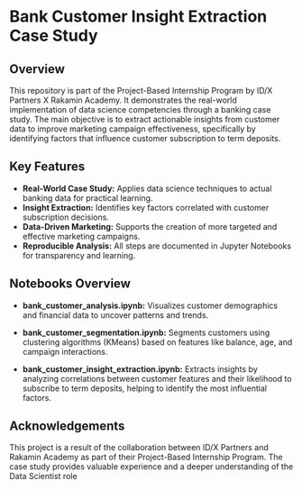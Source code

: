# Bank Customer Insight Extraction Case Study

## Overview

This repository is part of the Project-Based Internship Program by ID/X Partners X Rakamin Academy. It demonstrates the real-world implementation of data science competencies through a banking case study. The main objective is to extract actionable insights from customer data to improve marketing campaign effectiveness, specifically by identifying factors that influence customer subscription to term deposits.

## Key Features

- **Real-World Case Study:** Applies data science techniques to actual banking data for practical learning.
- **Insight Extraction:** Identifies key factors correlated with customer subscription decisions.
- **Data-Driven Marketing:** Supports the creation of more targeted and effective marketing campaigns.
- **Reproducible Analysis:** All steps are documented in Jupyter Notebooks for transparency and learning.

## Notebooks Overview

- **bank_customer_analysis.ipynb:**
  Visualizes customer demographics and financial data to uncover patterns and trends.

- **bank_customer_segmentation.ipynb:**
  Segments customers using clustering algorithms (KMeans) based on features like balance, age, and campaign interactions.

- **bank_customer_insight_extraction.ipynb:**
  Extracts insights by analyzing correlations between customer features and their likelihood to subscribe to term deposits, helping to identify the most influential factors.

## Acknowledgements

This project is a result of the collaboration between ID/X Partners and Rakamin Academy as part of their Project-Based Internship Program. The case study provides valuable experience and a deeper understanding of the Data Scientist role